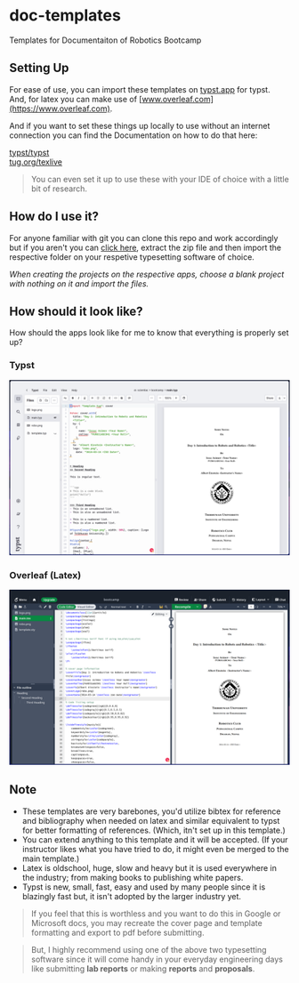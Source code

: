 # doc-templates
Templates for Documentaiton of Robotics Bootcamp

## Setting Up
For ease of use, you can import these templates on [typst.app](https://typst.app) for typst.  
And, for latex you can make use of [www.overleaf.com](https://www.overleaf.com).

And if you want to set these things up locally to use without an internet connection you can find the Documentation on how to do that here:

[typst/typst](https://github.com/typst/typst)  
[tug.org/texlive](https://tug.org/texlive)

> You can even set it up to use these with your IDE of choice with a little bit of research.

## How do I use it?
For anyone familiar with git you can clone this repo and work accordingly but if you aren't you can [click here](https://github.com/Robotics-Club-IOEPC/doc-templates/archive/refs/heads/main.zip), extract the zip file and then import the respective folder on your respetive typesetting software of choice.

_When creating the projects on the respective apps, choose a blank project with nothing on it and import the files._

## How should it look like?
How should the apps look like for me to know that everything is properly set up?

### Typst
![Typst](./images/typstapp.png)

### Overleaf (Latex)
![Latex](./images/overleaf.png)

## Note
- These templates are very barebones, you'd utilize bibtex for reference and bibliography when needed on latex and similar equivalent to typst for better formatting of references. (Which, itn't set up in this template.)
- You can extend anything to this template and it will be accepted. (If your instructor likes what you have tried to do, it might even be merged to the main template.)
- Latex is oldschool, huge, slow and heavy but it is used everywhere in the industry; from making books to publishing white papers. 
- Typst is new, small, fast, easy and used by many people since it is blazingly fast but, it isn't adopted by the larger industry yet.

> If you feel that this is worthless and you want to do this in Google or Microsoft docs, you may recreate the cover page and template formatting and export to pdf before submitting.

> But, I highly recommend using one of the above two typesetting software since it will come handy in your everyday engineering days like submitting **lab reports** or making **reports** and **proposals**.
